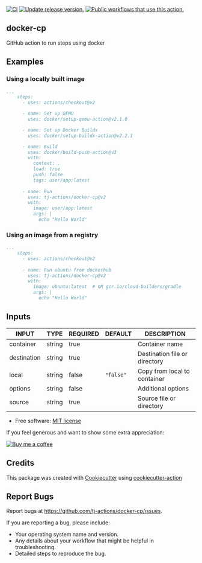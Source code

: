 [![CI](https://github.com/tj-actions/docker-cp/workflows/CI/badge.svg)](https://github.com/tj-actions/docker-cp/actions?query=workflow%3ACI)
[![Update release version.](https://github.com/tj-actions/docker-cp/workflows/Update%20release%20version./badge.svg)](https://github.com/tj-actions/docker-cp/actions?query=workflow%3A%22Update+release+version.%22)
[![Public workflows that use this action.](https://img.shields.io/endpoint?url=https%3A%2F%2Fused-by.vercel.app%2Fapi%2Fgithub-actions%2Fused-by%3Faction%3Dtj-actions%2Fdocker-cp%26badge%3Dtrue)](https://github.com/search?o=desc\&q=tj-actions+docker-cp+path%3A.github%2Fworkflows+language%3AYAML\&s=\&type=Code)

## docker-cp

GitHub action to run steps using docker

## Examples

### Using a locally built image

```yaml
...
    steps:
      - uses: actions/checkout@v2

      - name: Set up QEMU
        uses: docker/setup-qemu-action@v2.1.0

      - name: Set up Docker Buildx
        uses: docker/setup-buildx-action@v2.2.1

      - name: Build
        uses: docker/build-push-action@v3
        with:
          context: .
          load: true
          push: false
          tags: user/app:latest
      
      - name: Run
        uses: tj-actions/docker-cp@v2
        with:
          image: user/app:latest
          args: |
            echo "Hello World"
```

### Using an image from a registry

```yaml
...
    steps:
      - uses: actions/checkout@v2
      
      - name: Run ubuntu from dockerhub
        uses: tj-actions/docker-cp@v2
        with:
          image: ubuntu:latest  # OR gcr.io/cloud-builders/gradle
          args: |
            echo "Hello World"
```

## Inputs

<!-- AUTO-DOC-INPUT:START - Do not remove or modify this section -->

|    INPUT    |  TYPE  | REQUIRED |  DEFAULT  |          DESCRIPTION          |
|-------------|--------|----------|-----------|-------------------------------|
|  container  | string |   true   |           |        Container name         |
| destination | string |   true   |           | Destination file or directory |
|    local    | string |  false   | `"false"` | Copy from local to container  |
|   options   | string |  false   |           |      Additional options       |
|   source    | string |   true   |           |   Source file or directory    |

<!-- AUTO-DOC-INPUT:END -->

*   Free software: [MIT license](LICENSE)

If you feel generous and want to show some extra appreciation:

[![Buy me a coffee][buymeacoffee-shield]][buymeacoffee]

[buymeacoffee]: https://www.buymeacoffee.com/jackton1

[buymeacoffee-shield]: https://www.buymeacoffee.com/assets/img/custom_images/orange_img.png

## Credits

This package was created with [Cookiecutter](https://github.com/cookiecutter/cookiecutter) using [cookiecutter-action](https://github.com/tj-actions/cookiecutter-action)

## Report Bugs

Report bugs at https://github.com/tj-actions/docker-cp/issues.

If you are reporting a bug, please include:

*   Your operating system name and version.
*   Any details about your workflow that might be helpful in troubleshooting.
*   Detailed steps to reproduce the bug.
